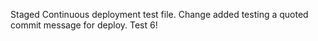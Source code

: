 Staged Continuous deployment test file. Change added
testing a quoted commit message for deploy. Test 6!
